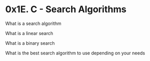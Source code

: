 # 0x1E. C - Search Algorithms


What is a search algorithm

What is a linear search

What is a binary search

What is the best search algorithm to use depending on your needs

